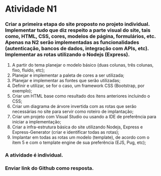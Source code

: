 # Atividade N1
### Criar a primeira etapa do site proposto no projeto individual. Implementar tudo que diz respeito a parte visual do site, tais como, HTML, CSS, cores, modelos de página, formulários, etc. Apenas na N2 serão implementadas as funcionalidades (autenticação, bancos de dados, integração com APIs, etc). Implementar as rotas utilizando o Nodejs (Express).

1. A partir do tema planejar o modelo básico (duas colunas, três colunas, fixo, fluido, etc);
2. Planejar e implementar a paleta de cores a ser utilizada;
3. Planejar e implementar as fontes que serão utilizadas;
4. Definir e utilizar, se for o caso, um framework CSS (Bootstrap, por exemplo);
5. Criar um HTML base como resultado dos ítens anteriores incluindo o CSS;
6. Criar um diagrama de árvore invertida com as rotas que serão necessárias no site para servir como roteiro de implantação;
7. Criar um projeto com Visual Studio ou usando a IDE de preferência para iniciar a implementação;
8. Criar a infra-estrutura básica do site utilizando Nodejs, Express e Express-Generator (criar e identificar todas as rotas);
9. Implantar em todas as rotas um modelo (template), de acordo com o ítem 5 e com o template engine de sua preferência (EJS, Pug, etc);

### A atividade é individual.

### Enviar link do Github como resposta.
